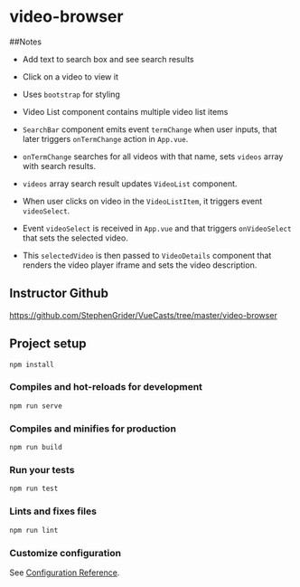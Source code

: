 # video-browser

##Notes
- Add text to search box and see search results
- Click on a video to view it
- Uses `bootstrap` for styling

- Video List component contains multiple video list items
- `SearchBar` component emits event `termChange` when user inputs, that later triggers `onTermChange` action in `App.vue`.
- `onTermChange` searches for all videos with that name, sets `videos` array with search results.
- `videos` array search result updates `VideoList` component.
- When user clicks on video in the `VideoListItem`, it triggers event `videoSelect`.
- Event `videoSelect` is received in `App.vue` and that triggers `onVideoSelect` that sets the selected video.
- This `selectedVideo` is then passed to `VideoDetails` component that renders the video player iframe and sets the video description.

## Instructor Github
https://github.com/StephenGrider/VueCasts/tree/master/video-browser


## Project setup
```
npm install
```

### Compiles and hot-reloads for development
```
npm run serve
```

### Compiles and minifies for production
```
npm run build
```

### Run your tests
```
npm run test
```

### Lints and fixes files
```
npm run lint
```

### Customize configuration
See [Configuration Reference](https://cli.vuejs.org/config/).
